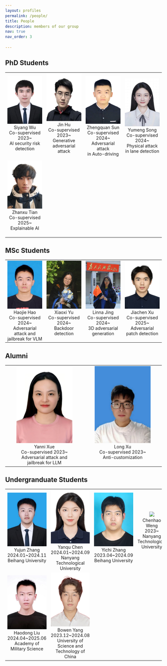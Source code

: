 ```yaml
---
layout: profiles
permalink: /people/
title: People
description: members of our group
nav: true
nav_order: 3

---
```


## PhD Students
<table  rules="none">
  <tr>
    <td  width="25%" align="center">
      <center>
        <img src="../assets/img/people_imgs/wusiyang.jpg" width=180 />
        <br/>
        <font>Siyang Wu</font><br/> 
       Co-supervised 2023~<br/>
       AI security risk detection<br/>　　　　
      </center>
    </td>
    <td  width="25%" align="center">
      <center>
        <img src="../assets/img/people_imgs/hujin.jpg" width=180 />
        <br/>
        <font>Jin Hu</font><br/>
        Co-supervised 2023~<br/>
        Generative adversarial attack<br/>　　　　
      </center>
    </td>
    <td  width="25%" align="center">
      <center>
        <img src="../assets/img/people_imgs/sunzhengquan.jpg" width=180 />
        <br/>
        <font>Zhengquan Sun</font><br/>
        Co-supervised 2024~<br/>
        Adversarial attack <br/>in Auto-driving
      </center>
    </td>
    <td  width="25%" align="center">
      <center>
        <img src="../assets/img/people_imgs/songyumeng.jpg" width=180 />
        <br/>
        <font>Yumeng Song</font><br/>
        Co-supervised 2024~<br/>
        Physical attack <br/>in lane detection
      </center>
    </td>
  </tr>

  <tr>
    <td  width="25%" align="center">
      <center>
        <img src="../assets/img/people_imgs/tianzhanxu.jpg" width=180 />
        <br/>
        <font>Zhanxu Tian</font><br/> 
        Co-supervised 2025~<br/>
        Explainable AI<br/>　　　　
      </center>
    </td>
  </tr>
</table>


## MSc Students
<table  rules="none">
  <tr>
    <td  width="25%" align="center">
      <center>
        <img src="../assets/img/people_imgs/haohaojie.jpg" width=180 />
        <br/>
        <font>Haojie Hao</font><br/>
        Co-supervised 2024~<br/>
        Adversarial attack and<br/> jailbreak for VLM<br/>
      </center>
    </td>
    <td  width="25%" align="center">
      <center>
        <img src="../assets/img/people_imgs/yuxiaoxi.jpg" width=180 />
        <br/>
        <font>Xiaoxi Yu</font><br/> 
        Co-supervised 2024~<br/>
        Backdoor detection<br/>　　　　
      </center>
    </td>
    <td  width="25%" align="center">
      <center>
        <img src="../assets/img/people_imgs/jinglinna.jpg" width=180 />
        <br/>
        <font>Linna Jing</font><br/>
        Co-supervised 2024~<br/>
        3D adversarial generation<br/>　　　　
      </center>
    </td>
    <td  width="25%" align="center">
      <center>
        <img src="../assets/img/people_imgs/xujiachen.jpg" width=180 />
        <br/>
        <font>Jiachen Xu</font><br/> 
        Co-supervised 2025~<br/>
        Adversarial patch detection<br/>　　　　
      </center>
    </td>
  </tr>
</table>

## Alumni
<table  rules="none">
  <tr>
    <td  width="25%" align="center">
      <center>
        <img src="../assets/img/people_imgs/xueyanni.jpg" width=180 />
        <br/>
        <font>Yanni Xue</font><br/>
        Co-supervised 2023~<br/>
        Adversarial attack and<br/> jailbreak for LLM
      </center>
    </td>
    <td  width="25%" align="center">
      <center>
        <img src="../assets/img/people_imgs/xulong.jpg" width=180 />
        <br/>
        <font>Long Xu</font><br/> 
        Co-supervised 2023~<br/>
        Anti-customization<br/>　　　　
      </center>
    </td>
  </tr>
  
</table>


## Undergranduate Students
<table  rules="none">
  <tr>
    <td  width="25%" align="center">
      <center>
        <img src="../assets/img/people_imgs/zhangyujun.jpg" width=180 />
        <br/>
        <font>Yujun Zhang</font><br/> 
        2024.01~2024.11<br/>
        Beihang University<br/>　　　　
      </center>
    </td>
    <td  width="25%" align="center">
      <center>
        <img src="../assets/img/people_imgs/chenyanqu.jpg" width=180 />
        <br/>
        <font>Yanqu Chen</font><br/>
        2024.01~2024.09<br/>
        Nanyang Technological University
      </center>
    </td>
    <td  width="25%" align="center">
      <center>
        <img src="../assets/img/people_imgs/zhangyichi.jpg" width=180 />
        <br/>
        <font>Yichi Zhang</font><br/>
        2023.04~2024.09<br/>
        Beihang University<br/>　　　　
      </center>
    </td>
    <td  width="25%" align="center">
      <center>
        <img src="../assets/img/people_imgs/wengchenhao.jpg" width=180 />
        <br/>
        <font>Chenhao Weng</font><br/>
        2023~<br/>
        Nanyang Technological University
      </center>
    </td>
  </tr>
  <tr>
    <td  width="25%" align="center">
      <center>
        <img src="../assets/img/people_imgs/liuhaodong.jpg" width=180 />
        <br/>
        <font>Haodong Liu</font><br/> 
        2024.04~2025.06<br/>
        Academy of Military Science<br/>　　　　
      </center>
    </td>
    <td  width="25%" align="center">
      <center>
        <img src="../assets/img/people_imgs/yangbowen.jpg" width=180 />
        <br/>
        <font>Bowen Yang</font><br/> 
        2023.12~2024.08<br/>
        University of Science and Technology of China
      </center>
    </td>
  </tr>
</table>